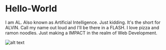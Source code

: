 # Hello-World
I am AL. Also known as Artificial Intelligence. Just kidding. It's the short for ALVIN. Call my name out loud and I'll be there in a FLASH.
I love pizza and ramon noodles. Just making a IMPACT in the realm of Web Development.


![alt text](https://s14.postimg.org/btidk6j3l/IMG_5590_1.jpg "Logo Title Text 1")
